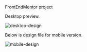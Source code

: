 FrontEndMentor project

Desktop preview.

![desktop-design](https://user-images.githubusercontent.com/93625388/200196113-3e1e3f88-872a-4826-b6fa-b004e2c18e4e.jpg)

Below is design file for mobile version.

![mobile-design](https://user-images.githubusercontent.com/93625388/200196768-fe1ec1d8-3125-4068-9743-3c287f02fbfd.jpg)
